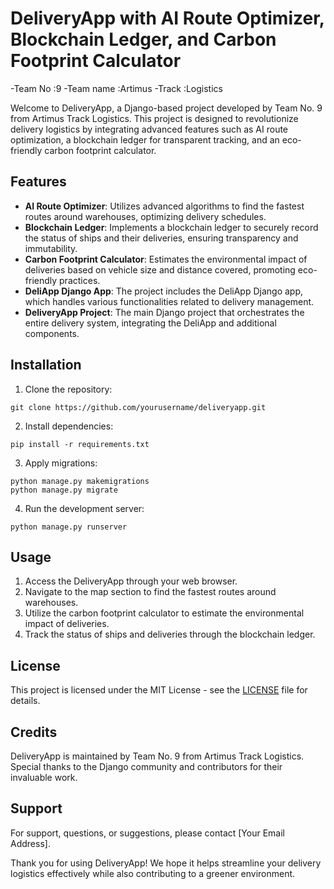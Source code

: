 # DeliveryApp with AI Route Optimizer, Blockchain Ledger, and Carbon Footprint Calculator
-Team No :9
-Team name :Artimus
-Track :Logistics

Welcome to DeliveryApp, a Django-based project developed by Team No. 9 from Artimus Track Logistics. This project is designed to revolutionize delivery logistics by integrating advanced features such as AI route optimization, a blockchain ledger for transparent tracking, and an eco-friendly carbon footprint calculator.

## Features

- **AI Route Optimizer**: Utilizes advanced algorithms to find the fastest routes around warehouses, optimizing delivery schedules.
- **Blockchain Ledger**: Implements a blockchain ledger to securely record the status of ships and their deliveries, ensuring transparency and immutability.
- **Carbon Footprint Calculator**: Estimates the environmental impact of deliveries based on vehicle size and distance covered, promoting eco-friendly practices.
- **DeliApp Django App**: The project includes the DeliApp Django app, which handles various functionalities related to delivery management.
- **DeliveryApp Project**: The main Django project that orchestrates the entire delivery system, integrating the DeliApp and additional components.

## Installation

1. Clone the repository:

```
git clone https://github.com/yourusername/deliveryapp.git
```

2. Install dependencies:

```
pip install -r requirements.txt
```

3. Apply migrations:

```
python manage.py makemigrations
python manage.py migrate
```

4. Run the development server:

```
python manage.py runserver
```

## Usage

1. Access the DeliveryApp through your web browser.
2. Navigate to the map section to find the fastest routes around warehouses.
3. Utilize the carbon footprint calculator to estimate the environmental impact of deliveries.
4. Track the status of ships and deliveries through the blockchain ledger.



## License

This project is licensed under the MIT License - see the [LICENSE](LICENSE) file for details.

## Credits

DeliveryApp is maintained by Team No. 9 from Artimus Track Logistics. Special thanks to the Django community and contributors for their invaluable work.

## Support

For support, questions, or suggestions, please contact [Your Email Address].

Thank you for using DeliveryApp! We hope it helps streamline your delivery logistics effectively while also contributing to a greener environment.
